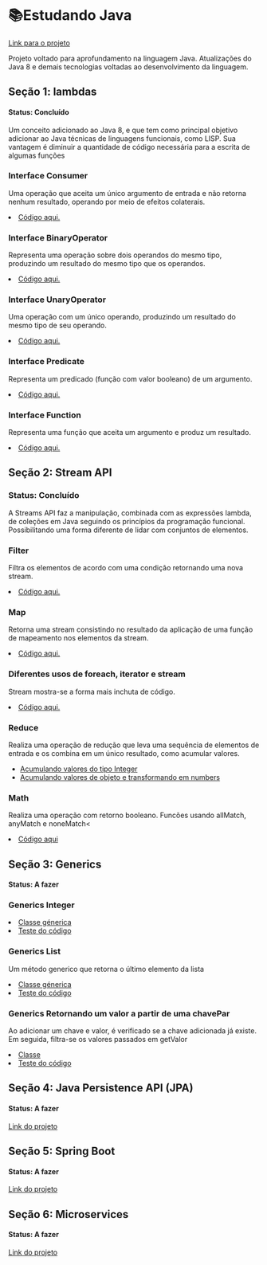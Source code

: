 # 📚Estudando Java
<a href="https://github.com/tiagolopesdev/estudandoJava/tree/master/src">Link para o projeto<a/>
  <p>Projeto voltado para aprofundamento na linguagem Java. Atualizações do Java 8 e demais tecnologias voltadas ao desenvolvimento da linguagem. </p>


<h2>Seção 1: lambdas</h2> 
<h4>Status: Concluído</h4>
<p>Um conceito adicionado ao Java 8, e que tem como principal objetivo adicionar ao Java técnicas de linguagens funcionais, como LISP. Sua 
vantagem é diminuir a quantidade de código necessária para a escrita de algumas funções</p>

<h3>Interface Consumer</h3>
<p>Uma operação que aceita um único argumento de entrada e não retorna nenhum resultado, operando por meio de 
  efeitos colaterais.</p>
<li><a href="https://github.com/tiagolopesdev/estudandoJava/blob/master/src/Lambdas/Consumidor.java">Código 
  aqui.</a></li>

<h3>Interface BinaryOperator</h3>
<p>Representa uma operação sobre dois operandos do mesmo tipo, produzindo um resultado do mesmo tipo que os 
  operandos.</p>
<li><a href="https://github.com/tiagolopesdev/estudandoJava/blob/master/src/Lambdas/OperadorBinario.java">Código 
  aqui.</a></li>

<h3>Interface UnaryOperator</h3>
<p>Uma operação com um único operando, produzindo um resultado do mesmo tipo de seu operando.</p>
<li><a href="https://github.com/tiagolopesdev/estudandoJava/blob/master/src/Lambdas/OperadorUnario.java">Código 
  aqui.</a></li>

<h3>Interface Predicate</h3>
<p>Representa um predicado (função com valor booleano) de um argumento.</p>
<li><a href="https://github.com/tiagolopesdev/estudandoJava/blob/master/src/Lambdas/PredicadoComposicao.java">Código 
  aqui.</a></li>

<h3>Interface Function</h3>
<p>Representa uma função que aceita um argumento e produz um resultado.</p>
<li><a href="https://github.com/tiagolopesdev/estudandoJava/blob/master/src/Lambdas/Funcao.java">Código 
  aqui.</a></li>

<h2>Seção 2: Stream API</h2>
<h3>Status: Concluído</h3>
<p>A Streams API faz a manipulação, combinada com as expressões lambda, de coleções em Java seguindo os princípios da programação funcional. 
Possibilitando uma forma diferente de lidar com conjuntos de elementos.</p>

<h3>Filter</h3>
<p>Filtra os elementos de acordo com uma condição retornando uma nova stream.</p>
<li><a href="https://github.com/tiagolopesdev/estudandoJava/blob/master/src/streams/Filter.java">Código aqui.</a></li>
  
<h3>Map</h3>
<p>Retorna uma stream consistindo no resultado da aplicação de uma função de mapeamento nos elementos da stream.</p>
<li><a href="https://github.com/tiagolopesdev/estudandoJava/blob/master/src/streams/Map.java">Código aqui.</a></li>

<h3>Diferentes usos de foreach, iterator e stream</h3>
<p>Stream mostra-se a forma mais inchuta de código.</p>
<li><a href="https://github.com/tiagolopesdev/estudandoJava/blob/master/src/streams/imprimindoObjetos.java">Código aqui.</a>
</li>

<h3>Reduce</h3>
<p>Realiza uma operação de redução que leva uma sequência de elementos de entrada e os combina em um único resultado, como acumular valores.</p>
<ul>
  <li><a href="https://github.com/tiagolopesdev/estudandoJava/blob/master/src/streams/ReduceOne.java">Acumulando valores do tipo Integer</a></li>
  <li><a href="https://github.com/tiagolopesdev/estudandoJava/blob/master/src/streams/ReduceThree.java">Acumulando valores de objeto e transformando em numbers</a></li>
</ul>

<h3>Math</h3>
<p>Realiza uma operação com retorno booleano. Funcões usando allMatch, anyMatch e noneMatch<</p>
<li><a href="https://github.com/tiagolopesdev/estudandoJava/blob/master/src/streams/Match.java">Código aqui</a></li>

<h2>Seção 3: Generics</h2> 
<h4>Status: A fazer</h4>
<!-- <a href="LinkAqui">Link do projeto</a> -->

<h3>Generics Integer</h3>
<li><a href="https://github.com/tiagolopesdev/estudandoJava/blob/master/src/Generics/Caixa.java">Classe 
  génerica</a></li>
<li><a href="https://github.com/tiagolopesdev/estudandoJava/blob/master/src/Generics/CaixaIntTeste.java">Teste do código</a></li>
  
<h3>Generics List</h3>
<p>Um método generico que retorna o último elemento da lista</p>
<li><a href="https://github.com/tiagolopesdev/estudandoJava/blob/master/src/Generics/ListUtil.java">
  Classe génerica</a></li>
<li><a href="https://github.com/tiagolopesdev/estudandoJava/blob/master/src/Generics/ListUtilTeste.java">
  Teste do código</a></li>

<h3>Generics Retornando um valor a partir de uma chavePar</h3>
<p>Ao adicionar um chave e valor, é verificado se a chave adicionada já existe. Em seguida, filtra-se
  os valores passados em getValor</p>
<li><a href="https://github.com/tiagolopesdev/estudandoJava/blob/master/src/Generics/Pares.java">
  Classe</a></li>
<li><a href="https://github.com/tiagolopesdev/estudandoJava/blob/master/src/Generics/ParesTeste.java">
  Teste do código</a></li>

<h2>Seção 4: Java Persistence API (JPA)</h2> 
<h4>Status: A fazer</h4>
<a href="LinkAqui">Link do projeto</a>

<h2>Seção 5: Spring Boot</h2> 
<h4>Status: A fazer</h4>
<a href="LinkAqui">Link do projeto</a>

<h2>Seção 6: Microservices</h2> 
<h4>Status: A fazer</h4>
<a href="LinkAqui">Link do projeto</a>



